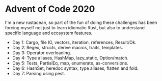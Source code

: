 Advent of Code 2020
===================

I'm a new rustacean, so part of the fun of doing these challenges has been forcing myself not just
to learn idiomatic Rust, but also to understand specific language and ecosystem features.

- Day 1: Cargo, file IO, vectors, iteration, references, Result/Ok.
- Day 2: Regex, structs, derive macros, traits, templates.
- Day 3: Operator overloading.
- Day 4: Type aliases, HashMap, lazy_static, Option/match.
- Day 5: Tests, PartialEq, map, enumerate, as-conversions.
- Day 6: HashSet, heredoc syntax, type aliases, flatten and fold.
- Day 7: Parsing using pest.
